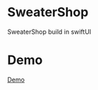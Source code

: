 # SweaterShop
SweaterShop build in swiftUI

# Demo


<a href="[https://outlook-aab40.web.app/#/](https://www.loom.com/share/f770d52dec2841ab99675de4054206b3?sid=63dd189e-261c-48e6-9cbc-010df2ecd7c9)https://www.loom.com/share/f770d52dec2841ab99675de4054206b3?sid=63dd189e-261c-48e6-9cbc-010df2ecd7c9">Demo</a>

